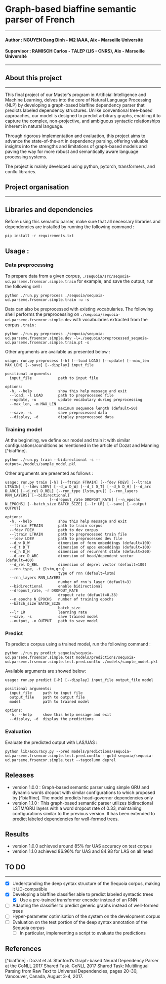 # Graph-based biaffine semantic parser of French

---
#### Author : NGUYEN Dang Dinh - M2 IAAA, Aix - Marseille Université
#### Supervisor : RAMISCH Carlos - TALEP (LIS - CNRS), Aix - Marseille Université

---
## About this project

---

This final project of our Master’s program in Artificial Intelligence and Machine Learning, delves into the core of 
Natural Language Processing (NLP) by developing a graph-based biaffine dependency parser that predicts labeled dependency 
structures. Unlike conventional tree-based approaches, our model is designed to predict arbitrary graphs, enabling it to
capture the complex, non-projective, and ambiguous syntactic relationships inherent in natural language.

Through rigorous implementation and evaluation, this project aims to advance the state-of-the-art in dependency parsing,
offering valuable insights into the strengths and limitations of graph-based models and paving the way for more robust 
and semantically aware language processing systems.

The project is mainly developed using python, pytorch, transformers, and conllu libraries.

## Project organisation

---

## Libraries and dependencies
Before using this semantic parser, make sure that all necessary libraries and dependencies are installed by running the following command :

````shell
pip install -r requirements.txt
````

## Usage :

### Data preprocessing

To prepare data from a given corpus, `./sequoia/src/sequoia-ud.parseme.frsemcor.simple.train` for example, and save
the output, run the following cell :

````shell
python ./run.py preprocess ./sequoia/sequoia-ud.parseme.frsemcor.simple.train -u -s
````

Data can also be preprocessed with existing vocabularies. The following shell performs the preprocessing on 
`./sequoia/sequoia-ud.parseme.frsemcor.simple.dev` with vocabularies extracted from the corpus `.train` : 

````shell
python ./run.py preprocess ./sequoia/sequoia-ud.parseme.frsemcor.simple.dev -l=./sequoia/preprocessed_sequoia-ud.parseme.frsemcor.simple.train.pt -s
````

Other arguments are available as presented below :

````
usage: run.py preprocess [-h] [--load LOAD] [--update] [--max_len MAX_LEN] [--save] [--display] input_file

positional arguments:
  input_file            path to input file

options:
  -h, --help            show this help message and exit
  --load, -l LOAD       path to preprocessed file
  --update, -u          update vocabulary during preprocessing
  --max_len, -m MAX_LEN
                        maximum sequence length (default=50)
  --save, -s            save preprocessed data
  --display, -d         display preprocessed data
````

### Training model
At the beginning, we define our model and train it with similar configurations/conditions as mentioned in the article of 
Dozat and Manning [^biaffine]. 

````shell
python ./run.py train --bidirectional -s --output=./models/sample_model.pkl
````
Other arguments are presented as follows :
````
usage: run.py train [-h] [--ftrain FTRAIN] [--fdev FDEV] [--ltrain LTRAIN] [--ldev LDEV] [--d_w D_W] [--d_t D_T] [--d_h D_H] [--d_arc D_ARC] [--d_rel D_REL] [--rnn_type {lstm,gru}] [--rnn_layers RNN_LAYERS] [--bidirectional]
                    [--dropout_rate DROPOUT_RATE] [--n_epochs N_EPOCHS] [--batch_size BATCH_SIZE] [--lr LR] [--save] [--output OUTPUT]

options:
  -h, --help            show this help message and exit
  --ftrain FTRAIN       path to train corpus
  --fdev FDEV           path to dev corpus
  --ltrain LTRAIN       path to preprocessed train file
  --ldev LDEV           path to preprocessed dev file
  --d_w D_W             dimension of form embeddings (default=100)
  --d_t D_T             dimension of upos embeddings (default=100)
  --d_h D_H             dimension of recurrent state (default=200)
  --d_arc D_ARC         dimension of head/dependent vector (default=400)
  --d_rel D_REL         dimension of deprel vector (default=100)
  --rnn_type, -t {lstm,gru}
                        type of rnn (default=lstm)
  --rnn_layers RNN_LAYERS
                        number of rnn's layer (default=3)
  --bidirectional       enable bidirectional
  --dropout_rate, -r DROPOUT_RATE
                        dropout rate (default=0.33)
  --n_epochs N_EPOCHS   number of training epochs
  --batch_size BATCH_SIZE
                        batch_size
  --lr LR               learning rate
  --save, -s            save trained model
  --output, -o OUTPUT   path to save model
````

### Predict
To predict a corpus using a trained model, run the following command :

````shell
python ./run.py predict sequoia/sequoia-ud.parseme.frsemcor.simple.test models/predictions/sequoia-ud.parseme.frsemcor.simple.test.pred.conllu ./models/sample_model.pkl  
````

Available arguments are showed below:

````
usage: run.py predict [-h] [--display] input_file output_file model

positional arguments:
  input_file     path to input file
  output_file    path to output file
  model          path to trained model

options:
  -h, --help     show this help message and exit
  --display, -d  display the predictions
````

### Evaluation
Evaluate the predicted output with LAS/UAS :

````shell
python lib/accuracy.py --pred models/predictions/sequoia-ud.parseme.frsemcor.simple.test.pred.conllu --gold sequoia/sequoia-ud.parseme.frsemcor.simple.test --tagcolumn deprel 
````

## Releases
- version 1.0.0 : Graph-based semantic parser using simple GRU and dynamic words dropout with similar configurations to which proposed by [^biaffine]. The model predicts head-governor dependencies only
- version 1.1.0 : This graph-based semantic parser utilizes bidirectional LSTM/GRU layers with a word dropout rate of 0.33, maintaining configurations similar to the previous version. It has been extended to predict labeled dependencies for well-formed trees.

## Results
- version 1.0.0 achieved around 85% for UAS accuracy on test corpus
- version 1.1.0 achieved 86.96% for UAS and 84.98 for LAS on all head
## TO DO

---
- [X] Understanding the deep syntax structure of the Sequoia corpus, making it UD-compatible
- [X] Developing a biaffine classifier able to predict labeled syntactic trees
  - [X] Use a pre-trained transformer encoder instead of an RNN
- [ ] Adapting the classifier to predict generic graphs instead of well-formed trees
- [ ] Hyper-parameter optimisation of the system on the development corpus
- [ ] Evaluation on the test portion of the deep syntax annotation of the Sequoia corpus
  - [ ] In particular, implementing a script to evaluate the predictions

## References
[^biaffine] : Dozat et al. Stanford’s Graph-based Neural Dependency Parser at the CoNLL 2017 Shared Task. CoNLL 2017 Shared Task: Multilingual Parsing from Raw Text to Universal Dependencies, pages 20–30, Vancouver, Canada, August 3-4, 2017. 